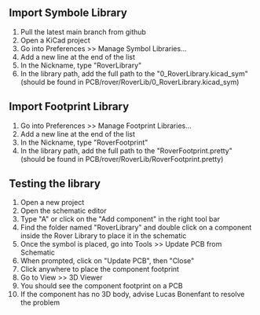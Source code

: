 ## Import Symbole Library

1. Pull the latest main branch from github
2. Open a KiCad project
3. Go into Preferences >> Manage Symbol Libraries...
4. Add a new line at the end of the list
5. In the Nickname, type "RoverLibrary"
6. In the library path, add the full path to the "0_RoverLibrary.kicad_sym" (should be found in PCB/rover/RoverLib/0_RoverLibrary.kicad_sym)

## Import Footprint Library

1. Go into Preferences >> Manage Footprint Libraries...
2. Add a new line at the end of the list
3. In the Nickname, type "RoverFootprint"
4. In the library path, add the full path to the "RoverFootprint.pretty" (should be found in PCB/rover/RoverLib/RoverFootprint.pretty)

## Testing the library
1. Open a new project
2. Open the schematic editor
3. Type "A" or click on the "Add component" in the right tool bar
4. Find the folder named "RoverLibrary" and double click on a component inside the Rover Library to place it in the schematic
5. Once the symbol is placed, go into Tools >> Update PCB from Schematic
6. When prompted, click on "Update PCB", then "Close"
7. Click anywhere to place the component footprint
8. Go to View >> 3D Viewer
9. You should see the component footprint on a PCB
10. If the component has no 3D body, advise Lucas Bonenfant to resolve the problem
